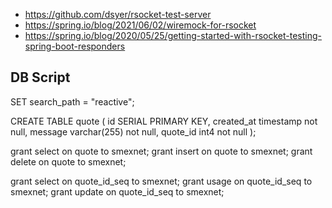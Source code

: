 - https://github.com/dsyer/rsocket-test-server
- https://spring.io/blog/2021/06/02/wiremock-for-rsocket
- https://spring.io/blog/2020/05/25/getting-started-with-rsocket-testing-spring-boot-responders

## DB Script

SET search_path = "reactive";

CREATE TABLE quote
(
    id                SERIAL	      PRIMARY KEY,
    created_at        timestamp    	  not null,
    message  		  varchar(255)    not null,
    quote_id          int4            not null
);

grant select on quote to smexnet;
grant insert on quote to smexnet;
grant delete on quote to smexnet;

grant select on quote_id_seq to smexnet;
grant usage on quote_id_seq to smexnet;
grant update on quote_id_seq to smexnet;